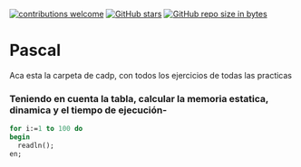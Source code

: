[![contributions welcome](https://img.shields.io/badge/contributions-welcome-brightgreen.svg?style=flat)](https://github.com/FabianMartinez1234567/CADP)
[![GitHub stars](https://img.shields.io/github/stars/FabianMartinez1234567/CADP)](https://github.com/FabianMartinez1234567/CADP/stargazers/)
[![GitHub repo size in bytes](https://img.shields.io/github/repo-size/FabianMartinez1234567/CADP)](https://github.com/FabianMartinez1234567/CADP)
# Pascal
Aca esta la carpeta de cadp, con todos los ejercicios de todas las practicas 
### Teniendo en cuenta la tabla, calcular la memoria estatica, dinamica y el tiempo de ejecución-
```Pascal
for i:=1 to 100 do 
begin
  readln();
en;
```
